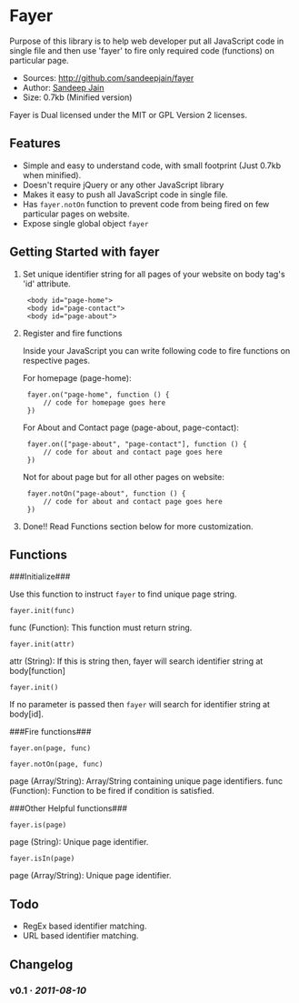 # Fayer

Purpose of this library is to help web developer put all JavaScript code in single file and then use 'fayer' to fire only required code (functions) on particular page.

* Sources: <http://github.com/sandeepjain/fayer>
* Author: [Sandeep Jain](http://jsvrocks.com/)
* Size: 0.7kb (Minified version)

Fayer is Dual licensed under the MIT or GPL Version 2 licenses.  

## Features

* Simple and easy to understand code, with small footprint (Just 0.7kb when minified).
* Doesn't require jQuery or any other JavaScript library
* Makes it easy to push all JavaScript code in single file.
* Has `fayer.notOn` function to prevent code from being fired on few particular pages on website.
* Expose single global object `fayer`

## Getting Started with fayer

1. Set unique identifier string for all pages of your website on body tag's 'id' attribute.

		<body id="page-home">
		<body id="page-contact">
		<body id="page-about">
	
2. Register and fire functions

	Inside your JavaScript you can write following code to fire functions on respective pages.
	
	For homepage (page-home):
	
		fayer.on("page-home", function () {
			// code for homepage goes here
		})
	
	For About and Contact page (page-about, page-contact):
	
		fayer.on(["page-about", "page-contact"], function () {
			// code for about and contact page goes here
		})

	Not for about page but for all other pages on website:
	
		fayer.notOn("page-about", function () {
			// code for about and contact page goes here
		})

3. Done!! Read Functions section below for more customization.

## Functions

###Initialize###

Use this function to instruct `fayer` to find unique page string.

`fayer.init(func)`

func (Function): This function must return string.

`fayer.init(attr)`  

attr (String): If this is string then, fayer will search identifier string at body[function]

`fayer.init()`

If no parameter is passed then `fayer` will search for identifier string at body[id].

###Fire functions###

`fayer.on(page, func)`

`fayer.notOn(page, func)`

page (Array/String): Array/String containing unique page identifiers.
func (Function): Function to be fired if condition is satisfied.

###Other Helpful functions###

`fayer.is(page)`

page (String): Unique page identifier.

`fayer.isIn(page)`

page (Array/String): Unique page identifier. 

## Todo

* RegEx based identifier matching.
* URL based identifier matching.

## Changelog

### v0.1 · *2011-08-10*
